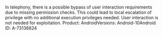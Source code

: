 In telephony, there is a possible bypass of user interaction requirements due to missing permission checks. This could lead to local escalation of privilege with no additional execution privileges needed. User interaction is not needed for exploitation. Product: AndroidVersions: Android-10Android ID: A-73136824